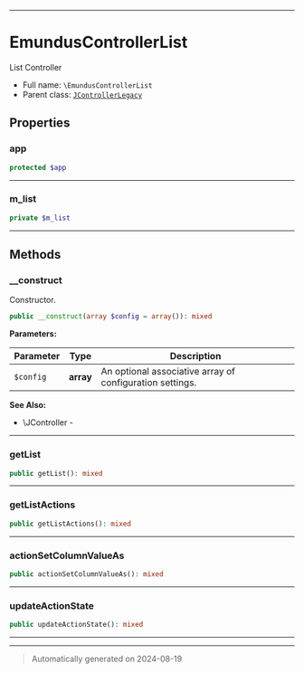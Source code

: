 ***

# EmundusControllerList

List Controller



* Full name: `\EmundusControllerList`
* Parent class: [`JControllerLegacy`](./JControllerLegacy.md)



## Properties


### app



```php
protected $app
```






***

### m_list



```php
private $m_list
```






***

## Methods


### __construct

Constructor.

```php
public __construct(array $config = array()): mixed
```








**Parameters:**

| Parameter | Type | Description |
|-----------|------|-------------|
| `$config` | **array** | An optional associative array of configuration settings. |





**See Also:**

* \JController - 

***

### getList



```php
public getList(): mixed
```












***

### getListActions



```php
public getListActions(): mixed
```












***

### actionSetColumnValueAs



```php
public actionSetColumnValueAs(): mixed
```












***

### updateActionState



```php
public updateActionState(): mixed
```












***


***
> Automatically generated on 2024-08-19
